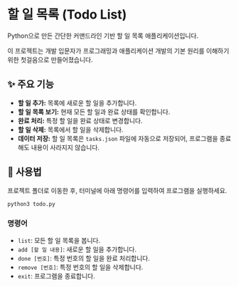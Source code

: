 # 할 일 목록 (Todo List)

Python으로 만든 간단한 커맨드라인 기반 할 일 목록 애플리케이션입니다.

이 프로젝트는 개발 입문자가 프로그래밍과 애플리케이션 개발의 기본 원리를 이해하기 위한 첫걸음으로 만들어졌습니다.

## ✨ 주요 기능

- **할 일 추가:** 목록에 새로운 할 일을 추가합니다.
- **할 일 목록 보기:** 현재 모든 할 일과 완료 상태를 확인합니다.
- **완료 처리:** 특정 할 일을 완료 상태로 변경합니다.
- **할 일 삭제:** 목록에서 할 일을 삭제합니다.
- **데이터 저장:** 할 일 목록은 `tasks.json` 파일에 자동으로 저장되어, 프로그램을 종료해도 내용이 사라지지 않습니다.

## 🚀 사용법

프로젝트 폴더로 이동한 후, 터미널에 아래 명령어를 입력하여 프로그램을 실행하세요.

```bash
python3 todo.py
```

### 명령어

- `list`: 모든 할 일 목록을 봅니다.
- `add [할 일 내용]`: 새로운 할 일을 추가합니다.
- `done [번호]`: 특정 번호의 할 일을 완료 처리합니다.
- `remove [번호]`: 특정 번호의 할 일을 삭제합니다.
- `exit`: 프로그램을 종료합니다.
